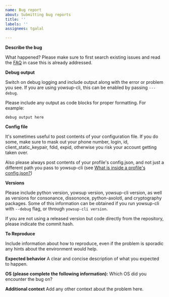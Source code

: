 ```yaml
---
name: Bug report
about: Submitting bug reports
title: ''
labels: ''
assignees: tgalal

---
```


**Describe the bug**

What happened? Please make sure to first search existing issues and read the [FAQ](https://github.com/tgalal/yowsup/wiki/FAQ) in case this is already addressed.

**Debug output**

Switch on debug logging and include output along with the error or problem you see. If you are using yowsup-cli, this can be enabled by passing ```---debug```.

Please include any output as code blocks for proper formatting. For example:
```
debug output here
```

**Config file**

It's sometimes useful to post contents of your configuration file. If you do some, make sure to mask out your phone number, login, id, client_static_keypair, fdid, expid, otherwise you risk your account getting taken over.

Also please always post contents of your profile's config.json, and not just a different path you pass to yowsup-cli
(see [What is inside a profile's config.json?](https://github.com/tgalal/yowsup/wiki/FAQ#what-is-inside-a-profiles-configjson))

**Versions**

Please include python version, yowsup version, yowsup-cli version, as well as versions for consonance, dissononce, python-axolotl, and cryptography packages. Some of this information can be obtained if you run yowsup-cli with ```--debug``` flag, or through ```yowsup-cli version```.

If you are not using a released version but code directly from the repository, please indicate the commit hash.

**To Reproduce**

Include information about how to reproduce, even if the problem is sporadic any hints about the environment would help.

**Expected behavior**
A clear and concise description of what you expected to happen.

**OS (please complete the following information):**
Which OS did you encounter the bug on?

**Additional context**
Add any other context about the problem here.
